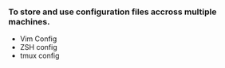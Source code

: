 ### To store and use configuration files accross multiple machines.

 * Vim Config
 * ZSH config
 * tmux config
